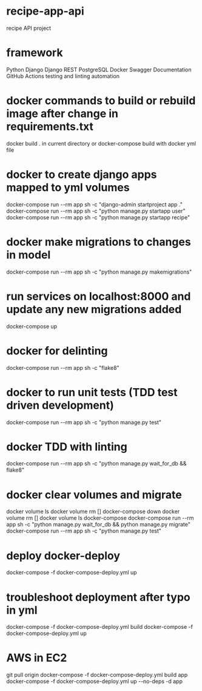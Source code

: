 # recipe-app-api
recipe API project

# framework
Python
Django
Django REST
PostgreSQL
Docker
Swagger Documentation
GitHub Actions testing and linting automation


# docker commands to build or rebuild image after change in requirements.txt
docker build . in current directory or docker-compose build with docker yml file

# docker to create django apps mapped to yml volumes
docker-compose run --rm app sh -c "django-admin startproject app ."
docker-compose run --rm app sh -c "python manage.py startapp user"
docker-compose run --rm app sh -c "python manage.py startapp recipe"

# docker make migrations to changes in model
docker-compose run --rm app sh -c "python manage.py makemigrations"

# run services on localhost:8000 and update any new migrations added
docker-compose up

# docker for delinting
docker-compose run --rm app sh -c "flake8"

# docker to run unit tests (TDD test driven development)
docker-compose run --rm app sh -c "python manage.py test"

# docker TDD with linting
docker-compose run --rm app sh -c "python manage.py wait_for_db && flake8"

# docker clear volumes and migrate
docker volume ls
docker volume rm []
docker-compose down
docker volume rm []
docker volume ls
docker-compose docker-compose run --rm app sh -c "python manage.py wait_for_db && python manage.py migrate"
docker-compose run --rm app sh -c "python manage.py test"

# deploy docker-deploy
docker-compose -f docker-compose-deploy.yml up

# troubleshoot deployment after typo in yml
docker-compose -f docker-compose-deploy.yml build
docker-compose -f docker-compose-deploy.yml up

# AWS in EC2
git pull origin
docker-compose -f docker-compose-deploy.yml build app
docker-compose -f docker-compose-deploy.yml up --no-deps -d app
